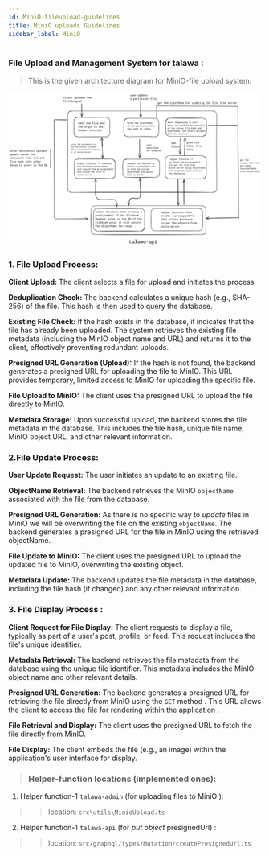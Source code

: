```yaml
---
id: MiniO-fileupload-guidelines
title: MiniO uploads Guidelines
sidebar_label: MiniO 
---
```


### File Upload and Management System for talawa  : 
>This is the given architecture diagram for MiniO-file upload system: 

![minio-architecture](../../../static/img/markdown/minio/architecture.png)




### 1. File Upload Process:

**Client Upload:** The client selects a file for upload and initiates the process.

**Deduplication Check:** The backend calculates a unique hash (e.g., SHA-256) of the file. This hash is then used to query the database.

**Existing File Check:** If the hash exists in the database, it indicates that the file has already been uploaded. The system retrieves the existing file metadata (including the MinIO object name and URL) and returns it to the client, effectively preventing redundant uploads.

**Presigned URL Generation (Upload):** If the hash is not found, the backend generates a presigned URL for uploading the file to MinIO. This URL provides temporary, limited access to MinIO for uploading the specific file.

**File Upload to MinIO:** The client uses the presigned URL to upload the file directly to MinIO.

**Metadata Storage:** Upon successful upload, the backend stores the file metadata in the database. This includes the file hash, unique file name, MinIO object URL, and other relevant information.


### 2.File Update Process:

**User Update Request:** The user initiates an update to an existing file.

**ObjectName Retrieval:** The backend retrieves the MinIO `objectName` associated with the file from the database.

**Presigned URL Generation:** As there is no specific way to *update* files in MiniO we will be overwriting the file on the existing `objectName`. The backend generates a presigned URL for  the file in MinIO using the retrieved objectName.

**File Update to MinIO:** The client uses the presigned URL to upload the updated file to MinIO, overwriting the existing object.

**Metadata Update:** The backend updates the file metadata in the database, including the file hash (if changed) and any other relevant information.


### 3. File Display Process :

**Client Request for File Display:** The client requests to display a file, typically as part of a user's post, profile, or feed. This request includes the file's unique identifier.

**Metadata Retrieval:** The backend retrieves the file metadata from the database using the unique file identifier. This metadata includes the MinIO object name and other relevant details.

**Presigned URL Generation:** The backend generates a presigned URL for retrieving the file directly from MinIO using the `GET` method . This URL allows the client to access the file for rendering within the application .

**File Retrieval and Display:** The client uses the presigned URL to fetch the file directly from MinIO.

**File Display:** The client embeds the file (e.g., an image) within the application's user interface for display.



> ### Helper-function locations (implemented ones):
1. Helper function-1 `talawa-admin` (for uploading files to MiniO ):
>> location: `src\utils\MinioUpload.ts`
2. Helper function-1 `talawa-api` (for *put object*  presignedUrl) : 
>> location: `src/graphql/types/Mutation/createPresignedUrl.ts`
